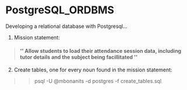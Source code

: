 # PostgreSQL_ORDBMS

Developing a relational database with Postgresql...

1) Mission statement:

> #### '' Allow students to load their attendance session data, including tutor details and the subject being facillitated ''

2) Create tables, one for every noun found in the mission statement:

> >psql -U @mbonanits -d postgres -f create_tables.sql






